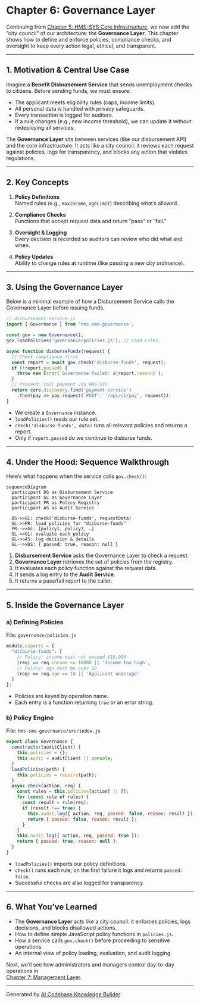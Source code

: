 # Chapter 6: Governance Layer

Continuing from [Chapter 5: HMS-SYS Core Infrastructure](05_hms_sys_core_infrastructure_.md), we now add the “city council” of our architecture: the **Governance Layer**. This chapter shows how to define and enforce policies, compliance checks, and oversight to keep every action legal, ethical, and transparent.

---

## 1. Motivation & Central Use Case

Imagine a **Benefit Disbursement Service** that sends unemployment checks to citizens. Before sending funds, we must ensure:

- The applicant meets eligibility rules (caps, income limits).  
- All personal data is handled with privacy safeguards.  
- Every transaction is logged for auditors.  
- If a rule changes (e.g., new income threshold), we can update it without redeploying all services.

The **Governance Layer** sits between services (like our disbursement API) and the core infrastructure. It acts like a city council: it reviews each request against policies, logs for transparency, and blocks any action that violates regulations.

---

## 2. Key Concepts

1. **Policy Definitions**  
   Named rules (e.g., `maxIncome`, `ageLimit`) describing what’s allowed.

2. **Compliance Checks**  
   Functions that accept request data and return “pass” or “fail.”

3. **Oversight & Logging**  
   Every decision is recorded so auditors can review who did what and when.

4. **Policy Updates**  
   Ability to change rules at runtime (like passing a new city ordinance).

---

## 3. Using the Governance Layer

Below is a minimal example of how a Disbursement Service calls the Governance Layer before issuing funds.

```js
// disbursement-service.js
import { Governance } from 'hms-sme-governance';

const gov = new Governance();
gov.loadPolicies('governance/policies.js'); // Load rules

async function disburseFunds(request) {
  // Check compliance first
  const report = await gov.check('disburse-funds', request);
  if (!report.passed) {
    throw new Error(`Governance failed: ${report.reason}`);
  }
  // Proceed: call payment via HMS-SYS
  return core.discovery.find('payment-service')
    .then(pay => pay.request('POST', '/api/v1/pay', request));
}
```

- We create a `Governance` instance.  
- `loadPolicies()` reads our rule set.  
- `check('disburse-funds', data)` runs all relevant policies and returns a report.  
- Only if `report.passed` do we continue to disburse funds.

---

## 4. Under the Hood: Sequence Walkthrough

Here’s what happens when the service calls `gov.check()`:

```mermaid
sequenceDiagram
  participant DS as Disbursement Service
  participant GL as Governance Layer
  participant PR as Policy Registry
  participant AS as Audit Service

  DS->>GL: check('disburse-funds', requestData)
  GL->>PR: load policies for "disburse-funds"
  PR-->>GL: [policy1, policy2, …]
  GL->>GL: evaluate each policy
  GL->>AS: log decision & details
  GL-->>DS: { passed: true, reason: null }
```

1. **Disbursement Service** asks the Governance Layer to check a request.  
2. **Governance Layer** retrieves the set of policies from the registry.  
3. It evaluates each policy function against the request data.  
4. It sends a log entry to the **Audit Service**.  
5. It returns a pass/fail report to the caller.

---

## 5. Inside the Governance Layer

### a) Defining Policies

File: `governance/policies.js`
```js
module.exports = {
  "disburse-funds": [
    // Policy: income must not exceed $10,000
    (req) => req.income <= 10000 || 'Income too high',
    // Policy: age must be over 18
    (req) => req.age >= 18 || 'Applicant underage'
  ]
};
```
- Policies are keyed by operation name.  
- Each entry is a function returning `true` or an error string.

### b) Policy Engine

File: `hms-sme-governance/src/index.js`
```js
export class Governance {
  constructor(auditClient) {
    this.policies = {};
    this.audit = auditClient || console;
  }
  loadPolicies(path) {
    this.policies = require(path);
  }
  async check(action, req) {
    const rules = this.policies[action] || [];
    for (const rule of rules) {
      const result = rule(req);
      if (result !== true) {
        this.audit.log({ action, req, passed: false, reason: result });
        return { passed: false, reason: result };
      }
    }
    this.audit.log({ action, req, passed: true });
    return { passed: true, reason: null };
  }
}
```
- `loadPolicies()` imports our policy definitions.  
- `check()` runs each rule; on the first failure it logs and returns `passed: false`.  
- Successful checks are also logged for transparency.

---

## 6. What You’ve Learned

- The **Governance Layer** acts like a city council: it enforces policies, logs decisions, and blocks disallowed actions.  
- How to define simple JavaScript policy functions in `policies.js`.  
- How a service calls `gov.check()` before proceeding to sensitive operations.  
- An internal view of policy loading, evaluation, and audit logging.

Next, we’ll see how administrators and managers control day-to-day operations in  
[Chapter 7: Management Layer](07_management_layer_.md).

---

Generated by [AI Codebase Knowledge Builder](https://github.com/The-Pocket/Tutorial-Codebase-Knowledge)